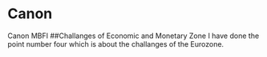 # Canon
Canon MBFI
##Challanges of Economic and Monetary Zone
I have done the point number four which is about the challanges of the Eurozone.
